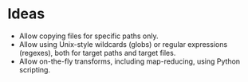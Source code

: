 # Ideas

- Allow copying files for specific paths only.
- Allow using Unix-style wildcards (globs) or regular expressions (regexes), both for target paths and target files.
- Allow on-the-fly transforms, including map-reducing, using Python scripting.
